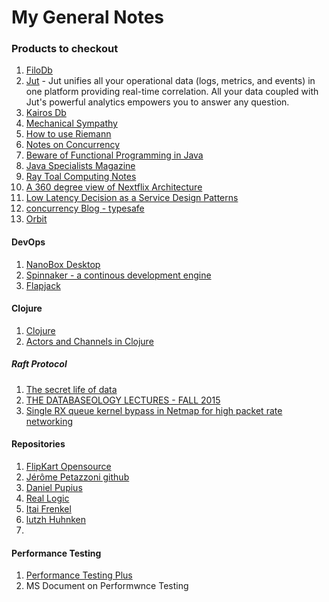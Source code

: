 My General Notes
=================

### Products to checkout
  1.  [FiloDb](http://www.planetcassandra.org/blog/introducing-filodb/)
  2.  [Jut](http://www.jut.io/) - Jut unifies all your operational data (logs, metrics, and events) in one platform providing real-time correlation. All your data coupled with Jut's powerful analytics empowers you to answer any question.
  3.  [Kairos Db](http://kairosdb.github.io/)
  4.  [Mechanical Sympathy](http://mechanical-sympathy.blogspot.com/)
  5.  [How to use Riemann](http://tech.forter.com/monitoring-with-riemann-video-slides/)
  6.  [Notes on Concurrency](http://cs.lmu.edu/~ray/notes/introconcurrency/)
  7.  [Beware of Functional Programming in  Java ](http://www.javacodegeeks.com/2015/11/beware-of-functional-programming-in-java.html)
  8.  [Java Specialists Magazine](http://www.javaspecialists.eu/archive/Issue204.html)
  9.  [Ray Toal Computing Notes](http://cs.lmu.edu/~ray/)
  10.  [A 360 degree view of Nextflix Architecture](http://highscalability.com/blog/2015/11/9/a-360-degree-view-of-the-entire-netflix-stack.html)
  11.  [Low Latency Decision as a Service Design Patterns](http://tech.forter.com/9-5-low-latency-decision-as-a-service-design-patterns/)
  12.  [concurrency Blog - typesafe](https://www.typesafe.com/blog/async-back-pressure-immutability-resilience-concurrency-and-more-from-typesafe-at-devoxx)
  13. [Orbit](http://orbit.bioware.com/)
  
#### DevOps
1. [NanoBox Desktop](https://desktop.nanobox.io/downloads/)
2. [Spinnaker - a continous development engine](https://github.com/spinnaker)
3. [Flapjack](http://flapjack.io/)

#### Clojure
1. [Clojure](https://github.com/clojure-cookbook)
2. [Actors and Channels in Clojure](https://github.com/puniverse/pulsar)

##### Raft Protocol

1. [The secret life of data](http://thesecretlivesofdata.com/raft/)
2. [THE DATABASEOLOGY LECTURES - FALL 2015](http://db.cs.cmu.edu/seminar2015/)
3. [Single RX queue kernel bypass in Netmap for high packet rate networking](https://blog.cloudflare.com/single-rx-queue-kernel-bypass-with-netmap/)

#### Repositories
1. [FlipKart Opensource](https://github.com/flipkart-incubator)
2. [Jérôme Petazzoni github](https://github.com/jpetazzo)
3. [Daniel Pupius](https://github.com/dpup?tab=repositories)
4. [Real Logic](https://github.com/real-logic)
5. [Itai Frenkel](https://github.com/itaifrenkel)
6. [lutzh Huhnken](https://github.com/lutzh?tab=repositories)
5. 
#### Performance Testing
1. [Performance Testing Plus](http://www.perftestplus.com/core_principles.htm)
2. MS Document on Performwnce Testing
